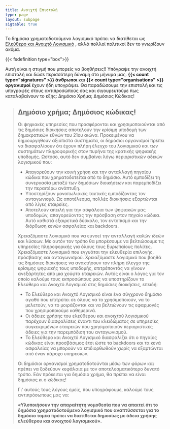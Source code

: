 ```yaml
---
title: Ανοιχτή Επιστολή
type: page
layout: subpage
sigtable: true
---
```


Το δημόσια χρηματοδοτούμενο λογισμικό πρέπει να διατίθεται ως [Ελεύθερο και Ανοιχτό Λογισμικό][fs] , αλλά πολλοί πολιτικοί δεν το γνωρίζουν ακόμα.

{{< fsdefinition type="box">}}

Αυτή είναι η στιγμή που μπορείς να βοηθήσεις!! Υπόγραψε την ανοιχτή επιστολή και δώσε περισσότερη δύναμη στο μήνυμα μας. **{{< count type="signatures" >}} άνθρωποι** και **{{< count type="organisations" >}} οργανισμοί** έχουν ήδη υπογράψει. Θα παραδώσουμε την επιστολή και τις υπογραφές στους αντιπροσώπούς σας και σιγουρευτούμε πως καταλαβαίνουν το εξής: Δημόσιο Χρήμα; Δημόσιος Κώδικας!

> ## Δημόσιο χρήμα; Δημόσιος κώδικας!
>
> Οι ψηφιακές υπηρεσίες που προσφέρονται και χρησιμοποιούνται από τις δημόσιες διοικήσεις αποτελούν την κρίσιμη υποδομή των δημοκρατικών εθνών του 21ου αιώνα. Προκειμένου να δημιουργηθούν αξιόπιστα συστήματα, οι δημόσιοι οργανισμοί πρέπει να διασφαλίσουν ότι έχουν πλήρη έλεγχο του λογισμικού και των συστημάτων πληροφορικής στον πυρήνα της κρατικής ψηφιακής υποδομής. Ωστόσο, αυτό δεν συμβαίνει λόγω περιοριστικών αδειών λογισμικού που:
>
> * Απαγορεύουν την κοινή χρήση και την ανταλλαγή πηγαίου κώδικα που χρηματοδοτείται από το δημόσιο. Αυτό εμποδίζει τη συνεργασία μεταξύ των δημόσιων διοικήσεων και παρεμποδίζει την περαιτέρω ανάπτυξη.
> * Υποστηρίζουν μονοπωλιακές τακτικές εμποδίζοντας τον ανταγωνισμό. Ως αποτέλεσμα, πολλές διοικήσεις εξαρτώνται από λίγες εταιρείες.
> * Αποτελούν απειλή για την ασφάλεια των ψηφιακών μας υποδομών, απαγορεύοντας την πρόσβαση στον πηγαίο κώδικα. Αυτό καθιστά εξαιρετικά δύσκολο, τον εντοπισμό και την διόρθωση κενών ασφαλείας και backdoors.
>
> Χρειαζόμαστε λογισμικό που να ευνοεί την ανταλλαγή καλών ιδεών και λύσεων. Με αυτόν τον τρόπο θα μπορέσουμε να βελτιώσουμε τις υπηρεσίες πληροφορικής για όλους τους Ευρωπαίους πολίτες. Χρειαζόμαστε λογισμικό που εγγυάται την ελευθερία επιλογής, πρόσβασης και ανταγωνισμού. Χρειαζόμαστε λογισμικό που βοηθά τις δημόσιες διοικήσεις να ανακτήσουν τον πλήρη έλεγχο της κρίσιμης ψηφιακής τους υποδομής, επιτρέποντάς να γίνουν ανεξάρτητες από μια χούφτα εταιρειών. Αυτός είναι ο λόγος για τον οποίο καλούμε τους εκπροσώπους μας να υποστηρίζουν το Ελεύθερο και Ανοιχτό Λογισμικό στις δημόσιες διοικήσεις, επειδή:
>
> * Το Ελεύθερο και Ανοιχτό Λογισμικό είναι ένα σύγχρονο δημόσιο αγαθό που επιτρέπει σε όλους να το χρησιμοποιούν, να το μελετούν, να το μοιράζονται και να βελτιώνουν τις εφαρμογές που χρησιμοποιούμε καθημερινά.
> * Οι άδειες χρήσης του ελεύθερου και ανοιχτού λογισμικού παρέχουν διασφαλίσεις έναντι του κλειδώματος σε υπηρεσίες συγκεκριμένων εταιρειών που χρησιμοποιούν περιοριστικές άδειες για την παρεμπόδιση του ανταγωνισμού.
> * Το Ελεύθερο και Ανοιχτό Λογισμικό διασφαλίζει ότι ο πηγαίος κώδικας είναι προσβάσιμος έτσι ώστε τα backdoors και τα κενά ασφαλείας να μπορούν να επιδιορθωθούν χωρίς να εξαρτώνται από έναν πάροχο υπηρεσιών.
>
> Οι δημόσιοι οργανισμοί χρηματοδοτούνται μέσω των φόρων και πρέπει να ξοδεύουν κεφάλαια με τον αποτελεσματικότερο δυνατό τρόπο. Εάν πρόκειται για δημόσιο χρήμα, θα πρέπει να είναι δημόσιος κι ο κώδικας!
>
> Γι' αυτούς τους λόγους εμείς, που υπογράφουμε, καλούμε τους αντιπρόσωπους μας να:
>
> **«Υλοποιήσουν την απαραίτητη νομοθεσία που να απαιτεί ότι το δημόσια χρηματοδοτούμενο λογισμικό που αναπτύσσεται για το δημόσιο τομέα πρέπει να διατίθεται δημοσίως με άδεια χρήσης ελεύθερου και ανοιχτού λογισμικού».**

[fs]: https://fsfe.org/freesoftware/basics/summary.html "Το Ελεύθερο Λογισμικό δίνει σε όλους το δικαίωμα να χρησιμοποιούν, να μελετούν, να μοιράζονται και να βελτιώνουν το λογισμικό. Αυτό το δικαίωμα βοηθά στην υποστήριξη άλλων θεμελιωδών ελευθεριών όπως η ελευθερία του λόγου, του τύπου και της ιδιωτικότητας."
